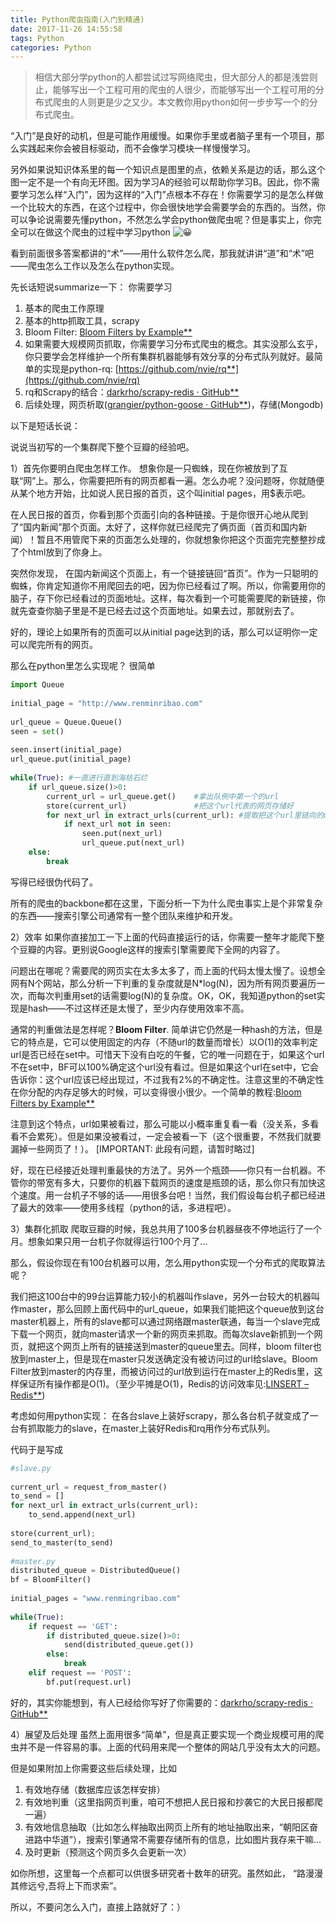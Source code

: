 ```yaml
---
title: Python爬虫指南(入门到精通)
date: 2017-11-26 14:55:58
tags: Python
categories: Python
---
```


> 相信大部分学python的人都尝试过写网络爬虫，但大部分人的都是浅尝则止，能够写出一个工程可用的爬虫的人很少，而能够写出一个工程可用的分布式爬虫的人则更是少之又少。本文教你用python如何一步步写一个的分布式爬虫。

“入门”是良好的动机，但是可能作用缓慢。如果你手里或者脑子里有一个项目，那么实践起来你会被目标驱动，而不会像学习模块一样慢慢学习。

另外如果说知识体系里的每一个知识点是图里的点，依赖关系是边的话，那么这个图一定不是一个有向无环图。因为学习A的经验可以帮助你学习B。因此，你不需要学习怎么样“入门”，因为这样的“入门”点根本不存在！你需要学习的是怎么样做一个比较大的东西，在这个过程中，你会很快地学会需要学会的东西的。当然，你可以争论说需要先懂python，不然怎么学会python做爬虫呢？但是事实上，你完全可以在做这个爬虫的过程中学习python ![😀](http://s.w.org/images/core/emoji/72x72/1f600.png)

看到前面很多答案都讲的“术”——用什么软件怎么爬，那我就讲讲“道”和“术”吧——爬虫怎么工作以及怎么在python实现。

先长话短说summarize一下：
你需要学习

1. 基本的爬虫工作原理
2. 基本的http抓取工具，scrapy
3. Bloom Filter: [Bloom Filters by Example**](http://billmill.org/bloomfilter-tutorial/)
4. 如果需要大规模网页抓取，你需要学习分布式爬虫的概念。其实没那么玄乎，你只要学会怎样维护一个所有集群机器能够有效分享的分布式队列就好。最简单的实现是python-rq: [https://github.com/nvie/rq**](https://github.com/nvie/rq)
5. rq和Scrapy的结合：[darkrho/scrapy-redis · GitHub**](https://github.com/darkrho/scrapy-redis)
6. 后续处理，网页析取([grangier/python-goose · GitHub**](https://github.com/grangier/python-goose))，存储(Mongodb)

以下是短话长说：

说说当初写的一个集群爬下整个豆瓣的经验吧。

1）首先你要明白爬虫怎样工作。
想象你是一只蜘蛛，现在你被放到了互联“网”上。那么，你需要把所有的网页都看一遍。怎么办呢？没问题呀，你就随便从某个地方开始，比如说人民日报的首页，这个叫initial pages，用$表示吧。

在人民日报的首页，你看到那个页面引向的各种链接。于是你很开心地从爬到了“国内新闻”那个页面。太好了，这样你就已经爬完了俩页面（首页和国内新闻）！暂且不用管爬下来的页面怎么处理的，你就想象你把这个页面完完整整抄成了个html放到了你身上。

突然你发现， 在国内新闻这个页面上，有一个链接链回“首页”。作为一只聪明的蜘蛛，你肯定知道你不用爬回去的吧，因为你已经看过了啊。所以，你需要用你的脑子，存下你已经看过的页面地址。这样，每次看到一个可能需要爬的新链接，你就先查查你脑子里是不是已经去过这个页面地址。如果去过，那就别去了。

好的，理论上如果所有的页面可以从initial page达到的话，那么可以证明你一定可以爬完所有的网页。

那么在python里怎么实现呢？
很简单

```python
import Queue
 
initial_page = "http://www.renminribao.com"
 
url_queue = Queue.Queue()
seen = set()
 
seen.insert(initial_page)
url_queue.put(initial_page)
 
while(True): #一直进行直到海枯石烂
    if url_queue.size()>0:
        current_url = url_queue.get()    #拿出队例中第一个的url
        store(current_url)               #把这个url代表的网页存储好
        for next_url in extract_urls(current_url): #提取把这个url里链向的url
            if next_url not in seen:      
                seen.put(next_url)
                url_queue.put(next_url)
    else:
        break
```

写得已经很伪代码了。

所有的爬虫的backbone都在这里，下面分析一下为什么爬虫事实上是个非常复杂的东西——搜索引擎公司通常有一整个团队来维护和开发。

2）效率
如果你直接加工一下上面的代码直接运行的话，你需要一整年才能爬下整个豆瓣的内容。更别说Google这样的搜索引擎需要爬下全网的内容了。

问题出在哪呢？需要爬的网页实在太多太多了，而上面的代码太慢太慢了。设想全网有N个网站，那么分析一下判重的复杂度就是N*log(N)，因为所有网页要遍历一次，而每次判重用set的话需要log(N)的复杂度。OK，OK，我知道python的set实现是hash——不过这样还是太慢了，至少内存使用效率不高。

通常的判重做法是怎样呢？**Bloom Filter**. 简单讲它仍然是一种hash的方法，但是它的特点是，它可以使用固定的内存（不随url的数量而增长）以O(1)的效率判定url是否已经在set中。可惜天下没有白吃的午餐，它的唯一问题在于，如果这个url不在set中，BF可以100%确定这个url没有看过。但是如果这个url在set中，它会告诉你：这个url应该已经出现过，不过我有2%的不确定性。注意这里的不确定性在你分配的内存足够大的时候，可以变得很小很少。一个简单的教程:[Bloom Filters by Example**](http://billmill.org/bloomfilter-tutorial/)

注意到这个特点，url如果被看过，那么可能以小概率重复看一看（没关系，多看看不会累死）。但是如果没被看过，一定会被看一下（这个很重要，不然我们就要漏掉一些网页了！）。 [IMPORTANT: 此段有问题，请暂时略过]

好，现在已经接近处理判重最快的方法了。另外一个瓶颈——你只有一台机器。不管你的带宽有多大，只要你的机器下载网页的速度是瓶颈的话，那么你只有加快这个速度。用一台机子不够的话——用很多台吧！当然，我们假设每台机子都已经进了最大的效率——使用多线程（python的话，多进程吧）。

3）集群化抓取
爬取豆瓣的时候，我总共用了100多台机器昼夜不停地运行了一个月。想象如果只用一台机子你就得运行100个月了...

那么，假设你现在有100台机器可以用，怎么用python实现一个分布式的爬取算法呢？

我们把这100台中的99台运算能力较小的机器叫作slave，另外一台较大的机器叫作master，那么回顾上面代码中的url_queue，如果我们能把这个queue放到这台master机器上，所有的slave都可以通过网络跟master联通，每当一个slave完成下载一个网页，就向master请求一个新的网页来抓取。而每次slave新抓到一个网页，就把这个网页上所有的链接送到master的queue里去。同样，bloom filter也放到master上，但是现在master只发送确定没有被访问过的url给slave。Bloom Filter放到master的内存里，而被访问过的url放到运行在master上的Redis里，这样保证所有操作都是O(1)。（至少平摊是O(1)，Redis的访问效率见:[LINSERT – Redis**](http://redis.io/commands/linsert))

考虑如何用python实现：
在各台slave上装好scrapy，那么各台机子就变成了一台有抓取能力的slave，在master上装好Redis和rq用作分布式队列。

代码于是写成

```python
#slave.py
 
current_url = request_from_master()
to_send = []
for next_url in extract_urls(current_url):
    to_send.append(next_url)
 
store(current_url);
send_to_master(to_send)
 
#master.py
distributed_queue = DistributedQueue()
bf = BloomFilter()
 
initial_pages = "www.renmingribao.com"
 
while(True):
    if request == 'GET':
        if distributed_queue.size()>0:
            send(distributed_queue.get())
        else:
            break
    elif request == 'POST':
        bf.put(request.url)
```

好的，其实你能想到，有人已经给你写好了你需要的：[darkrho/scrapy-redis · GitHub**](https://github.com/darkrho/scrapy-redis)

4）展望及后处理
虽然上面用很多“简单”，但是真正要实现一个商业规模可用的爬虫并不是一件容易的事。上面的代码用来爬一个整体的网站几乎没有太大的问题。

但是如果附加上你需要这些后续处理，比如

1. 有效地存储（数据库应该怎样安排）
2. 有效地判重（这里指网页判重，咱可不想把人民日报和抄袭它的大民日报都爬一遍）
3. 有效地信息抽取（比如怎么样抽取出网页上所有的地址抽取出来，“朝阳区奋进路中华道”），搜索引擎通常不需要存储所有的信息，比如图片我存来干嘛...
4. 及时更新（预测这个网页多久会更新一次）

如你所想，这里每一个点都可以供很多研究者十数年的研究。虽然如此，
“路漫漫其修远兮,吾将上下而求索”。

所以，不要问怎么入门，直接上路就好了：）